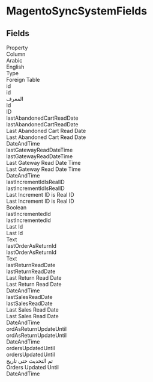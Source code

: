 # MagentoSyncSystemFields

<ContentFilter/>

<div class='searchable'>

## Fields

<div class="row header-row">
<div class="cell">Property</div>
<div class="cell">Column</div>
<div class="cell">Arabic</div>
<div class="cell">English</div>
<div class="cell">Type</div>
<div class="cell">Foreign Table</div>
</div><div class="row searchable" id="id">
<div class="cell" data-label="Property">id</div>
<div class="cell" data-label="Column">id</div>
<div class="cell" data-label="Arabic">المعرف</div>
<div class="cell" data-label="English">Id</div>
<div class="cell" data-label="Type">ID</div>

</div>

<div class="row searchable" id="lastAbandonedCartReadDate">
<div class="cell" data-label="Property">lastAbandonedCartReadDate</div>
<div class="cell" data-label="Column">lastAbandonedCartReadDate</div>
<div class="cell" data-label="Arabic">Last Abandoned Cart Read Date</div>
<div class="cell" data-label="English">Last Abandoned Cart Read Date</div>
<div class="cell" data-label="Type">DateAndTime</div>

</div>

<div class="row searchable" id="lastGatewayReadDateTime">
<div class="cell" data-label="Property">lastGatewayReadDateTime</div>
<div class="cell" data-label="Column">lastGatewayReadDateTime</div>
<div class="cell" data-label="Arabic">Last Gateway Read Date Time</div>
<div class="cell" data-label="English">Last Gateway Read Date Time</div>
<div class="cell" data-label="Type">DateAndTime</div>

</div>

<div class="row searchable" id="lastIncrementIdIsRealID">
<div class="cell" data-label="Property">lastIncrementIdIsRealID</div>
<div class="cell" data-label="Column">lastIncrementIdIsRealID</div>
<div class="cell" data-label="Arabic">Last Increment ID is Real ID</div>
<div class="cell" data-label="English">Last Increment ID is Real ID</div>
<div class="cell" data-label="Type">Boolean</div>

</div>

<div class="row searchable" id="lastIncrementedId">
<div class="cell" data-label="Property">lastIncrementedId</div>
<div class="cell" data-label="Column">lastIncrementedId</div>
<div class="cell" data-label="Arabic">Last Id</div>
<div class="cell" data-label="English">Last Id</div>
<div class="cell" data-label="Type">Text</div>

</div>

<div class="row searchable" id="lastOrderAsReturnId">
<div class="cell" data-label="Property">lastOrderAsReturnId</div>
<div class="cell" data-label="Column">lastOrderAsReturnId</div>
<div class="cell" data-label="Arabic"></div>
<div class="cell" data-label="English"></div>
<div class="cell" data-label="Type">Text</div>

</div>

<div class="row searchable" id="lastReturnReadDate">
<div class="cell" data-label="Property">lastReturnReadDate</div>
<div class="cell" data-label="Column">lastReturnReadDate</div>
<div class="cell" data-label="Arabic">Last Return Read Date</div>
<div class="cell" data-label="English">Last Return Read Date</div>
<div class="cell" data-label="Type">DateAndTime</div>

</div>

<div class="row searchable" id="lastSalesReadDate">
<div class="cell" data-label="Property">lastSalesReadDate</div>
<div class="cell" data-label="Column">lastSalesReadDate</div>
<div class="cell" data-label="Arabic">Last Sales Read Date</div>
<div class="cell" data-label="English">Last Sales Read Date</div>
<div class="cell" data-label="Type">DateAndTime</div>

</div>

<div class="row searchable" id="ordAsReturnUpdateUntil">
<div class="cell" data-label="Property">ordAsReturnUpdateUntil</div>
<div class="cell" data-label="Column">ordAsReturnUpdateUntil</div>
<div class="cell" data-label="Arabic"></div>
<div class="cell" data-label="English"></div>
<div class="cell" data-label="Type">DateAndTime</div>

</div>

<div class="row searchable" id="ordersUpdatedUntil">
<div class="cell" data-label="Property">ordersUpdatedUntil</div>
<div class="cell" data-label="Column">ordersUpdatedUntil</div>
<div class="cell" data-label="Arabic">تم التحديث حتى تاريخ</div>
<div class="cell" data-label="English">Orders Updated Until</div>
<div class="cell" data-label="Type">DateAndTime</div>

</div>


</div>

